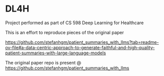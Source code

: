 # DL4H
Project performed as part of CS 598 Deep Learning for Healthcare

This is an effort to reproduce pieces of the original paper

https://github.com/stefanhgm/patient_summaries_with_llms?tab=readme-ov-file#a-data-centric-approach-to-generate-faithful-and-high-quality-patient-summaries-with-large-language-models

The original paper repo is present @ https://github.com/stefanhgm/patient_summaries_with_llms
